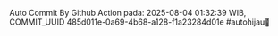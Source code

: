 Auto Commit By Github Action pada: 2025-08-04 01:32:39 WIB, COMMIT_UUID 485d011e-0a69-4b68-a128-f1a23284d01e #autohijau🗿
